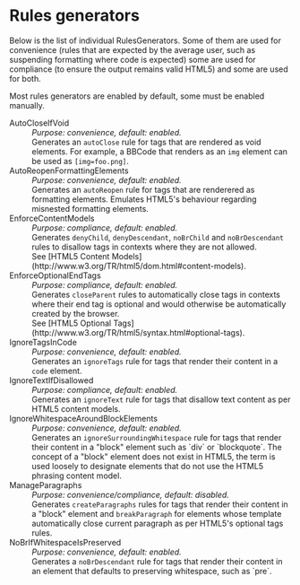 Rules generators
================

Below is the list of individual RulesGenerators. Some of them are used for convenience (rules that are expected by the average user, such as suspending formatting where code is expected) some are used for compliance (to ensure the output remains valid HTML5) and some are used for both.

Most rules generators are enabled by default, some must be enabled manually.

<dl>

<dt>AutoCloseIfVoid</dt>
<dd>
<i>Purpose: convenience, default: enabled.</i><br/>
Generates an <code>autoClose</code> rule for tags that are rendered as void elements. For example, a BBCode that renders as an <code>img</code> element can be used as <code>[img=foo.png]</code>.
</dd>

<dt>AutoReopenFormattingElements</dt>
<dd>
<i>Purpose: convenience, default: enabled.</i><br/>
Generates an <code>autoReopen</code> rule for tags that are renderered as formatting elements. Emulates HTML5's behaviour regarding misnested formatting elements.
</dd>

<dt>EnforceContentModels</dt>
<dd>
<i>Purpose: compliance, default: enabled.</i><br/>
Generates <code>denyChild</code>, <code>denyDescendant</code>, <code>noBrChild</code> and <code>noBrDescendant</code> rules to disallow tags in contexts where they are not allowed.<br/>
See [HTML5 Content Models](http://www.w3.org/TR/html5/dom.html#content-models).
</dd>

<dt>EnforceOptionalEndTags</dt>
<dd>
<i>Purpose: compliance, default: enabled.</i><br/>
Generates <code>closeParent</code> rules to automatically close tags in contexts where their end tag is optional and would otherwise be automatically created by the browser.<br/>
See [HTML5 Optional Tags](http://www.w3.org/TR/html5/syntax.html#optional-tags).
</dd>

<dt>IgnoreTagsInCode</dt>
<dd>
<i>Purpose: convenience, default: enabled.</i><br/>
Generates an <code>ignoreTags</code> rule for tags that render their content in a <code>code</code> element.
</dd>

<dt>IgnoreTextIfDisallowed</dt>
<dd>
<i>Purpose: compliance, default: enabled.</i><br/>
Generates an <code>ignoreText</code> rule for tags that disallow text content as per HTML5 content models.
</dd>

<dt>IgnoreWhitespaceAroundBlockElements</dt>
<dd>
<i>Purpose: convenience, default: enabled.</i><br/>
Generates an <code>ignoreSurroundingWhitespace</code> rule for tags that render their content in a "block" element such as `div` or `blockquote`. The concept of a "block" element does not exist in HTML5, the term is used loosely to designate elements that do not use the HTML5 phrasing content model.
</dd>

<dt>ManageParagraphs</dt>
<dd>
<i>Purpose: convenience/compliance, default: disabled.</i><br/>
Generates <code>createParagraphs</code> rules for tags that render their content in a "block" element and <code>breakParagraph</code> for elements whose template automatically close current paragraph as per HTML5's optional tags rules.
</dd>

<dt>NoBrIfWhitespaceIsPreserved</dt>
<dd>
<i>Purpose: convenience, default: enabled.</i><br/>
Generates a <code>noBrDescendant</code> rule for tags that render their content in an element that defaults to preserving whitespace, such as `pre`.
</dd>

</dl>